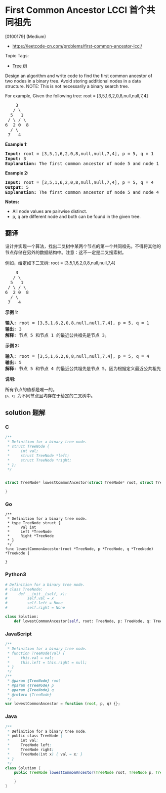 # First Common Ancestor LCCI 首个共同祖先

[0100179] (Medium)

- https://leetcode-cn.com/problems/first-common-ancestor-lcci/

Topic Tags:

- [Tree 树](https://leetcode-cn.com/tag/tree/)

Design an algorithm and write code to find the first common ancestor of two nodes in a binary tree. Avoid storing additional nodes in a data structure. NOTE: This is not necessarily a binary search tree.

For example, Given the following tree: root = \[3,5,1,6,2,0,8,null,null,7,4\]

<pre>    3
   / \
  5   1
 / \ / \
6  2 0  8
  / \
 7   4
</pre>

**Example 1:**

<pre><strong>Input:</strong> root = [3,5,1,6,2,0,8,null,null,7,4], p = 5, q = 1
<strong>Input:</strong> 3
<strong>Explanation:</strong> The first common ancestor of node 5 and node 1 is node 3.</pre>

**Example 2:**

<pre><strong>Input:</strong> root = [3,5,1,6,2,0,8,null,null,7,4], p = 5, q = 4
<strong>Output:</strong> 5
<strong>Explanation:</strong> The first common ancestor of node 5 and node 4 is node 5.</pre>

**Notes:**

- All node values are pairwise distinct.
- p, q are different node and both can be found in the given tree.

## 翻译

设计并实现一个算法，找出二叉树中某两个节点的第一个共同祖先。不得将其他的节点存储在另外的数据结构中。注意：这不一定是二叉搜索树。

例如，给定如下二叉树: root = \[3,5,1,6,2,0,8,null,null,7,4\]

<pre>    3
   / \
  5   1
 / \ / \
6  2 0  8
  / \
 7   4
</pre>

**示例 1:**

<pre><strong>输入:</strong> root = [3,5,1,6,2,0,8,null,null,7,4], p = 5, q = 1
<strong>输出:</strong> 3
<strong>解释:</strong> 节点 5 和节点 1 的最近公共祖先是节点 3。</pre>

**示例 2:**

<pre><strong>输入:</strong> root = [3,5,1,6,2,0,8,null,null,7,4], p = 5, q = 4
<strong>输出:</strong> 5
<strong>解释:</strong> 节点 5 和节点 4 的最近公共祖先是节点 5。因为根据定义最近公共祖先节点可以为节点本身。</pre>

**说明:**

<pre>所有节点的值都是唯一的。
p、q 为不同节点且均存在于给定的二叉树中。</pre>

## solution 题解

### C

```c
/**
 * Definition for a binary tree node.
 * struct TreeNode {
 *     int val;
 *     struct TreeNode *left;
 *     struct TreeNode *right;
 * };
 */


struct TreeNode* lowestCommonAncestor(struct TreeNode* root, struct TreeNode* p, struct TreeNode* q){

}


```

### Go

```golang
/**
 * Definition for a binary tree node.
 * type TreeNode struct {
 *     Val int
 *     Left *TreeNode
 *     Right *TreeNode
 * }
 */
func lowestCommonAncestor(root *TreeNode, p *TreeNode, q *TreeNode) *TreeNode {

}
```

### Python3

```python
# Definition for a binary tree node.
# class TreeNode:
#     def __init__(self, x):
#         self.val = x
#         self.left = None
#         self.right = None

class Solution:
    def lowestCommonAncestor(self, root: TreeNode, p: TreeNode, q: TreeNode) -> TreeNode:
```

### JavaScript

```javascript
/**
 * Definition for a binary tree node.
 * function TreeNode(val) {
 *     this.val = val;
 *     this.left = this.right = null;
 * }
 */
/**
 * @param {TreeNode} root
 * @param {TreeNode} p
 * @param {TreeNode} q
 * @return {TreeNode}
 */
var lowestCommonAncestor = function (root, p, q) {};
```

### Java

```java
/**
 * Definition for a binary tree node.
 * public class TreeNode {
 *     int val;
 *     TreeNode left;
 *     TreeNode right;
 *     TreeNode(int x) { val = x; }
 * }
 */
class Solution {
    public TreeNode lowestCommonAncestor(TreeNode root, TreeNode p, TreeNode q) {

    }
}
```

